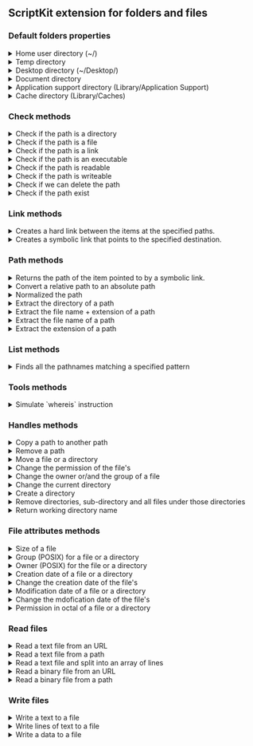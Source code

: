 ## ScriptKit extension for folders and files


### Default folders properties

<details>
<summary>Home user directory (~/)</summary>

`public static var homeDirectory:String`
</details>

<details>
<summary>Temp directory</summary>

`public static var tempDirectory:String`
</details>

<details>
<summary>Desktop directory (~/Desktop/)</summary>

`public static var desktopDirectory:String`
</details>

<details>
<summary>Document directory</summary>

`public static var documentDirectory:String`
</details>

<details>
<summary>Application support directory (Library/Application Support)</summary>

`public static var applicationSupportDirectory:String`
</details>

<details>
<summary>Cache directory (Library/Caches)</summary>

`public static var cachesDirectory:String`
</details>

### Check methods

<details>
<summary>Check if the path is a directory</summary>

`public class func isDir(_ pPath:String) -> Bool`

 - Parameter:
   - pPath: Path to check
 - Returns: `true` if it's a directory, otherwise `false`
</details>

<details>
<summary>Check if the path is a file</summary>

`public class func isFile(_ pPath:String) -> Bool`

 - Parameter:
   - pPath: Path to check
 - Returns: `true` if it's a file, otherwise `false`
</details>

<details>
<summary>Check if the path is a link</summary>

`public class func isLink(_ pPath:String) -> Bool`

 - Parameter:
   - pPath: Path to check
 - Returns: `true` if it's a link, otherwise `false`
</details>

<details>
<summary>Check if the path is an executable</summary>

`public class func isExec(_ pPath:String) -> Bool`

 - Parameter:
   - pPath: Path to check
 - Returns: `true` if it's an executable, otherwise `false`
</details>

<details>
<summary>Check if the path is readable</summary>

`public class func isRead(_ pPath:String) -> Bool`

 - Parameter:
   - pPath: Path to check
 - Returns: `true` if it's readable, otherwise `false`
</details>

<details>
<summary>Check if the path is writeable</summary>

`public class func isWrite(_ pPath:String) -> Bool`

 - Parameter:
   - pPath: Path to check
 - Returns: `true` if it's writeable, otherwise `false`
</details>

<details>
<summary>Check if we can delete the path</summary>

`public class func isDel(_ pPath:String) -> Bool`

 - Parameter:
   - pPath: Path to check
 - Returns: `true` if we can delete the path, otherwise `false`
</details>

<details>
<summary>Check if the path exist</summary>

`public class func exist(path pPath: String) -> Bool`

 - Parameter:
   - pPath: Path to check
 - Returns: `true` if the path exist, otherwise `false`
</details>

### Link methods

<details>
<summary>Creates a hard link between the items at the specified paths.</summary>

`public class func link(hard pHard:String, path pPath:String) -> Bool`

 - Parameters:
   - pHard: The path that specifies the item you wish to link to.
   - pPath: The path that identifies the location where the link will be created.
 - Returns: `true` if the link is created, otherwise return `false`
</details>

<details>
<summary>Creates a symbolic link that points to the specified destination.</summary>

`public class func link(symbolic pSymbolic:String, path pPath:String) -> Bool`

 - Parameters:
   - pSymbolic: The path at which to create the new symbolic link. The last path component is used as the name of the link.
   - pPath: The path that contains the item to be pointed to by the link. In other words, this is the destination of the link.
 - Returns: `true` if the link is created, otherwise return `false`
</details>

### Path methods

<details>
<summary>Returns the path of the item pointed to by a symbolic link.</summary>

`public class func abs(symbolicLink pSymbolicLink:String) -> String?`

 - Parameter:
   - pSymbolicLink: Path to a symbolic link
 - Returns: Returns the path of the item pointed to by a symbolic link.
</details>

<details>
<summary>Convert a relative path to an absolute path</summary>

`public class func abs(path pPath:String) -> String`

 - Parameter:
   - pPath: Any path
 - Returns: an absolute path
</details>

<details>
<summary>Normalized the path</summary>

`public class func norm(path pPath:String) -> String`

 - Parameter:
   - pPath: Any path
 - Returns: a path normalized
</details>

<details>
<summary>Extract the directory of a path</summary>

`public class func dir(path pPath:String) -> String`

 For example:
 ```
  print(dir(path: "/Users/JohnDoe/notes.txt"))
 ```
  Will diplayed:
  ```
  /Users/JohnDoe
  ```
 - Parameter:
   - pPath: Any path
 - Returns: the directory
</details>

<details>
<summary>Extract the file name + extension of a path</summary>

`public class func fullname(path pPath:String) -> String`

 For example:
 ```
  print(name(path: "/Users/JohnDoe/notes.txt"))
 ```
  Will diplayed:
  ```
  notes.txt
  ```
 - Parameter:
   - pPath: Any path
 - Returns: the file name
</details>

<details>
<summary>Extract the file name of a path</summary>

`public class func name(path pPath:String) -> String`

 For example:
 ```
  print(name(path: "/Users/JohnDoe/notes.txt"))
 ```
  Will diplayed:
  ```
  notes
  ```
 - Parameter:
   - pPath: Any path
 - Returns: the file name
</details>

<details>
<summary>Extract the extension of a path</summary>

`public class func ext(path pPath:String) -> String`

 For example:
 ```
  print(ext(path: "/Users/JohnDoe/notes.txt"))
 ```
  Will diplayed:
  ```
  txt
  ```
 - Parameter:
   - pPath: Any path
 - Returns: the extension
</details>

### List methods

<details>
<summary>Finds all the pathnames matching a specified pattern</summary>

`public class func glob(path pPath:String, recursive pRecursive:Bool = false, absPath pAbsPath:Bool = false) -> [String]`

 The pattern is define as a directory path follow by a regular expresion.

 For example:
 ```
  glob("/Users/JohnDoe/Documents/bill[0-9]*\\..*")
 ```
  Will return:
  ```
  /User/JohnDoe/Documents/bill2014/
  /User/JohnDoe/Documents/bill2015/
  /User/JohnDoe/Documents/bill2016/
  /User/JohnDoe/Documents/bill001.pdf
  /User/JohnDoe/Documents/bill002.pdf
  /User/JohnDoe/Documents/bill003.pdf
  ...
  ```
 - Parameters:
   - pPath: Direcotry path + the RegEx
   - pRecursive: `true` will search on sub-directory, `false` search only on the directory path
   - pAbsPath: `true` return the fullpath for each item, `false` return juste the directory path for each item
 - Returns: an Array with all files and directory that match the RegEx
</details>

### Tools methods

<details>
<summary>Simulate `whereis` instruction</summary>

`public class func whereis(_ pName:String) -> String?`

 Extract paths from PATH and check if a program exist on these paths

 - Parameter:
   - pName: Program name
 - Returns: full path of the program if exist, otherwise return `nil`
</details>

### Handles methods

<details>
<summary>Copy a path to another path</summary>

`public class func cp(path pPath:String, to pTo:String) -> Bool`

 - Parameters:
   - pPath: Original path
   - pTo: Target path
 - Returns: `true` unable to copy the original to the target path, otherwise return `false`. If an error occur the variable `error` is set with the error.
</details>

<details>
<summary>Remove a path</summary>

`public class func rm(path pPath:String) -> Bool`

 Could be a file or an empty directory

 - Parameter:
   - pPath: Path to remove
 - Returns: `true` the path is removed, otherwise return `false`. If an error occur the variable `error` is set with the error.
</details>

<details>
<summary>Move a file or a directory</summary>

`public class func mv(at pAt:String, to pTo:String) -> Bool`

 - Parameters:
   - pAt: Original file or directory
   - pTo: Target path
 - Returns: `true` the path is moved, otherwise return `false`. If an error occur the variable `error` is set with the error.
</details>

<details>
<summary>Change the permission of the file's</summary>

`public class func chmod(path pPath:String, value pValue:Int) -> Bool`

 - Parameters:
   - pPath: Path you want to change the permission
   - pValue: New mdofication the permission. Must be an octal value.
 - Returns: `true` if it changed successfully, otherwise return `false`. If an error occur the variable `error` is set with the error.
</details>

<details>
<summary>Change the owner or/and the group of a file</summary>

`public class func chown(path pPath:String, owner pOwner:String? = nil, group pGroup:String? = nil) -> Bool`

 - Parameters:
   - pPath: Path you want to change the owner or/and the group
   - pOwner: New owner
   - pGroup: New group
 - Returns: `true` if it changed successfully, otherwise return `false`. If an error occur the variable `error` is set with the error.
</details>

<details>
<summary>Change the current directory</summary>

`public class func chdir(path pPath:String) -> Bool`

 - Parameter:
   - pPath: Path to the target directory
 - Returns: `true` if we can change to the target directory, otherwise return `false`
</details>

<details>
<summary>Create a directory</summary>

`public class func mkdir(path pPath:String, sub pSub:Bool=false) -> Bool`

 - Parameters:
   - pPath: Path of the new directory
   - pSub: `true` will create sub-directory if it's need it, `false` don't create sub-directories and generate an error if they are missing
 - Returns: `true` if the directory is created, otherwise return `false`. If an error occur the variable `error` is set with the error.
</details>

<details>
<summary>Remove directories, sub-directory and all files under those directories</summary>

`public class func rmdir(path pPath:String) -> Bool`

 BE CAREFUL: This method removes everything in the directory you provide

 - Parameter:
   - pPath: Path to the directory
 - Returns: `true` if the directory is removed, otherwise return `false`
</details>

<details>
<summary>Return working directory name</summary>

`public class func workdir() -> String`

 - Returns: working directory name
</details>

### File attributes methods

<details>
<summary>Size of a file</summary>

`public class func size(file pFile:String) -> UInt64`

 - Parameter:
   - pFile: path to a file
 - Returns: size of the file in bytes or 0 if the doesn't exist or you don't have the right to access it. If an error occur the variable `error` is set with the error.
</details>

<details>
<summary>Group (POSIX) for a file or a directory</summary>

`public class func group(path pPath:String) -> String?`

 - Parameter:
   - pPath: Path to a file or a directory
 - Returns: group name if the path is valid, otherwise return nil. If an error occur the variable `error` is set with the error.
</details>

<details>
<summary>Owner (POSIX) for the file or a directory</summary>

`public class func owner(path pPath:String) -> String?`

 - Parameter:
   - pPath: Path to a file or a directory
 - Returns: owner name if the path is valid, otherwise return nil. If an error occur the variable `error` is set with the error.
</details>

<details>
<summary>Creation date of a file or a directory</summary>

`public class func creation(path pPath:String) -> Date?`

 - Parameter:
   - pPath: Path to a file or a directory
 - Returns: the creation date if the path is valid, otherwise return nil. If an error occur the variable `error` is set with the error.
</details>

<details>
<summary>Change the creation date of the file's</summary>

`public class func creation(path pPath:String, value pValue:Date) -> Bool`

 - Parameters:
   - pPath: Path you want to change the creation date
   - pValue: New creation date
 - Returns: `true` if it changed successfully, otherwise return `false`. If an error occur the variable `error` is set with the error.
</details>

<details>
<summary>Modification date of a file or a directory</summary>

`public class func modification(path pPath:String) -> Date?`

 - Parameter:
   - pPath: Path to a file or a directory
 - Returns: the modification date if the path is valid, otherwise return nil. If an error occur the variable `error` is set with the error.
</details>

<details>
<summary>Change the mdofication date of the file's</summary>

`public class func modification(path pPath:String, value pValue:Date) -> Bool`

 - Parameters:
   - pPath: Path you want to change the mdofication date
   - pValue: New mdofication date
 - Returns: `true` if it changed successfully, otherwise return `false`. If an error occur the variable `error` is set with the error.
</details>

<details>
<summary>Permission in octal of a file or a directory</summary>

`public class func permissions(path pPath:String) -> Int`

 - Parameter:
   - pPath: Path to a file or a directory
 - Returns: an octal value of the permission if the path is valid, otherwise return 0. If an error occur the variable `error` is set with the error.
</details>

### Read files

<details>
<summary>Read a text file from an URL</summary>

`public class func readText(url pUrl:String) -> String?`

 - Parameter:
   - pUrl: Url in input
 - Returns: the content of the file in a String, otherwise return nil. If an error occur the variable `error` is set with the error.
</details>

<details>
<summary>Read a text file from a path</summary>

`public class func readText(file pFile:String) -> String?`

 - Parameter:
   - pFile: Path of a text file
 - Returns: the content of the file in a String, otherwise return nil. If an error occur the variable `error` is set with the error.
</details>

<details>
<summary>Read a text file and split into an array of lines</summary>

`public class func readLines(file pFile:String, seperator pSep:String="\n") -> [String]?`

 - Parameters:
   - pFile: Path of a text file
   - pSep: Specify the separator. By default "\n".
 - Returns: An array of strings, otherwise return nil. If an error occur the variable `error` is set with the error.
</details>

<details>
<summary>Read a binary file from an URL</summary>

`public class func readData(url pUrl:String) -> Data?`

 - Parameter:
   - pUrl: Url in input
 - Returns: the content of the file in a Data, otherwise return nil. If an error occur the variable `error` is set with the error.
</details>

<details>
<summary>Read a binary file from a path</summary>

`public class func readData(file pFile:String) -> Data?`

 - Parameter:
   - pFile: Path of a text file
 - Returns: the content of the file in a Data, otherwise return nil. If an error occur the variable `error` is set with the error.
</details>

### Write files

<details>
<summary>Write a text to a file</summary>

`public class func writeText(file pFile:String, string pString:String, encode pEncode:String.Encoding=String.Encoding.utf8) -> Bool`

 - Parameters:
   - pFile: Path of the file
   - pString: String to store in the file
   - pEncode: Format to encode the string. By default set to utf8.
 - Returns: `true` if the string is saved in the file, otherwise return `false`. If an error occur the variable `error` is set with the error.
</details>

<details>
<summary>Write lines of text to a file</summary>

`public class func writeText(file pFile:String, lines pLines:[String], seperator pSeparator:String = "\n", encode pEncode:String.Encoding=String.Encoding.utf8) -> Bool`

 - Parameters:
   - pFile: Path of the file
   - pLines: Array of string to store in the file
   - pEncode: Format to encode the string. By default set to utf8.
 - Returns: `true` if the line is saved in the file, otherwise return `false`. If an error occur the variable `error` is set with the error.
</details>

<details>
<summary>Write a data to a file</summary>

`public class func writeData(file pFile:String, data pData:Data) -> Bool`

   - pFile: Path of the file
   - pData: Data to store in the file
 - Returns: `true` if the data is saved in the file, otherwise return `false`. If an error occur the variable `error` is set with the error.
</details>

